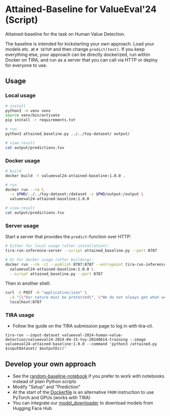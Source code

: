 # Attained-Baseline for ValueEval'24 (Script)
Attained-baseline for the task on Human Value Detection.

The baseline is intended for kickstarting your own approach. Load your models
etc. at `# SETUP` and then change `predict(text)`. If you keep everything else,
your approach can be directly dockerized, run within Docker on TIRA, and run as
a server that you can call via HTTP or deploy for everyone to use.

## Usage

### Local usage
```bash
# install
python3 -m venv venv
source venv/bin/activate
pip install -r requirements.txt

# run
python3 attained_baseline.py ../../toy-dataset/ output/

# view result
cat output/predictions.tsv
```

### Docker usage
```bash
# build
docker build -t valueeval24-attained-baseline:1.0.0 .

# run
docker run --rm \
  -v $PWD/../../toy-dataset:/dataset -v $PWD/output:/output \
  valueeval24-attained-baseline:1.0.0

# view result
cat output/predictions.tsv
```

### Server usage
Start a server that provides the `predict`-function over HTTP:
```bash
# Either for local usage (after installation):
tira-run-inference-server --script attained_baseline.py --port 8787

# Or for docker usage (after building):
docker run --rm -it --publish 8787:8787 --entrypoint tira-run-inference-server \
  valueeval24-attained-baseline:1.0.0 \
  --script attained_baseline.py --port 8787
```
Then in another shell:
```bash
curl -X POST -H "application/json" \
  -d "[\"Our nature must be protected\", \"We do not always get what we want\"]" \
  localhost:8787
```

### TIRA usage
- Follow the guide on the TIRA submission page to log in with tira-cli.
```
tira-run --input-dataset valueeval-2024-human-value-detection/valueeval24-2024-04-15-toy-20240614-training --image valueeval24-attained-baseline:1.0.0 --command 'python3 /attained.py $inputDataset/ $outputDir/'
```


## Develop your own approach
- See the [random-baseline-notebook](../random-baseline-notebook/) if you prefer to work with notebooks instead of plain Python scripts
- Modify "Setup" and "Prediction"
- At the start of the [Dockerfile](Dockerfile) is an alternative `FROM` instruction to use PyTorch and GPUs (works with TIRA)
- You can integrate our [model_downloader](../model-downloader/) to download models from Hugging Face Hub

